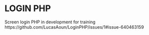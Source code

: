 <h1>LOGIN PHP</h1>
Screen login PHP in development for training
https://github.com/LucasAoun/LoginPHP/issues/1#issue-640463159
